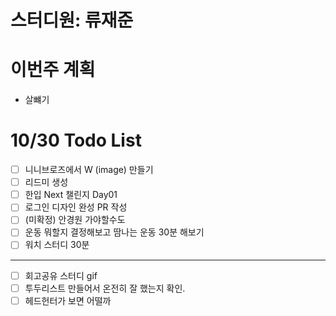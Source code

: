 # 스터디원: 류재준

# 이번주 계획

- 살뺴기

# 10/30 Todo List

- [ ] 니니브로즈에서 W (image) 만들기
- [ ] 리드미 생성
- [ ] 한입 Next 챌린지 Day01
- [ ] 로그인 디자인 완성 PR 작성
- [ ] (미확정) 안경원 가야할수도
- [ ] 운동 뭐할지 결정해보고 땀나는 운동 30분 해보기
- [ ] 워치 스터디 30분

---

- [ ] 회고공유 스터디 gif
- [ ] 투두리스트 만들어서 온전히 잘 했는지 확인.
- [ ] 헤드헌터가 보면 어떨까
